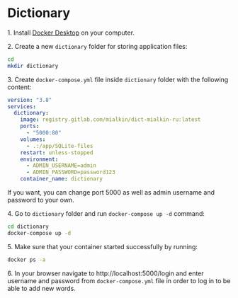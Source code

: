 # Dictionary

1\. Install [Docker Desktop](https://docs.docker.com/get-docker/) on your computer.

2\. Create a new `dictionary` folder for storing application files:

```bash
cd
mkdir dictionary
```

3\. Create `docker-compose.yml` file inside `dictionary` folder with the following content:

```yaml
version: "3.8"
services:
  dictionary:
    image: registry.gitlab.com/mialkin/dict-mialkin-ru:latest
    ports:
      - "5000:80"
    volumes:
      - .:/app/SQLite-files
    restart: unless-stopped
    environment:
      - ADMIN_USERNAME=admin
      - ADMIN_PASSWORD=password123
    container_name: dictionary
```

If you want, you can change port 5000 as well as admin username and password to your own.

4\. Go to `dictionary` folder and run `docker-compose up -d` command:

```bash
cd dictionary
docker-compose up -d
```

5\. Make sure that your container started successfully by running:

```bash
docker ps -a
```

6\. In your browser navigate to http://localhost:5000/login and enter username and password from `docker-compose.yml` file in order to log in to be able to add new words.

